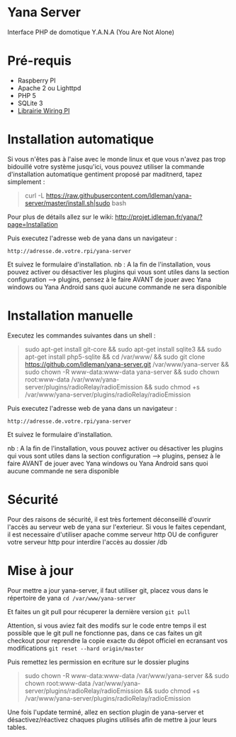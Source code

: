 Yana Server
===========

Interface PHP de domotique Y.A.N.A (You Are Not Alone)

Pré-requis
============

- Raspberry PI
- Apache 2 ou Lighttpd
- PHP 5
- SQLite 3
- [Librairie Wiring PI](https://projects.drogon.net/raspberry-pi/wiringpi/download-and-install/)



Installation automatique
========================
Si vous n'êtes pas à l'aise avec le monde linux et que vous n'avez pas trop bidouillé votre système jusqu'ici, vous pouvez utiliser la commande
d'installation automatique gentiment proposé par maditnerd, tapez simplement :

> curl -L https://raw.githubusercontent.com/ldleman/yana-server/master/install.sh|sudo bash

Pour plus de détails allez sur le wiki: http://projet.idleman.fr/yana/?page=Installation

Puis executez l'adresse web de yana dans un navigateur :

`http://adresse.de.votre.rpi/yana-server`

Et suivez le formulaire d'installation.
nb : A la fin de l'installation, vous pouvez activer ou désactiver les plugins qui vous sont utiles dans la section
configuration --> plugins, pensez à le faire AVANT de jouer avec Yana windows ou Yana Android sans quoi aucune commande ne sera disponible

Installation manuelle
============

Executez les commandes suivantes dans un shell :

> sudo apt-get install git-core && sudo apt-get install sqlite3 && sudo apt-get install php5-sqlite && cd /var/www/ && sudo git clone https://github.com/ldleman/yana-server.git /var/www/yana-server && sudo chown -R www-data:www-data yana-server && sudo chown root:www-data /var/www/yana-server/plugins/radioRelay/radioEmission && sudo chmod +s /var/www/yana-server/plugins/radioRelay/radioEmission

Puis executez l'adresse web de yana dans un navigateur :

`http://adresse.de.votre.rpi/yana-server`

Et suivez le formulaire d'installation.

nb : A la fin de l'installation, vous pouvez activer ou désactiver les plugins qui vous sont utiles dans la section
configuration --> plugins, pensez à le faire AVANT de jouer avec Yana windows ou Yana Android sans quoi aucune commande ne sera disponible

Sécurité
========
Pour des raisons de sécurité, il est très fortement déconseillé d'ouvrir l'accès au serveur web de yana sur l'exterieur.
Si vous le faites cependant, il est necessaire d'utiliser apache comme serveur http OU de configurer votre serveur http
pour interdire l'accès au dossier /db

Mise à jour
============

Pour mettre a jour yana-server, il faut utiliser git, placez vous dans le répertoire de yana
```cd /var/www/yana-server```

Et faites un git pull pour récuperer la dernière version
```git pull```

Attention, si vous aviez fait des modifs sur le code entre temps il est possible que le git pull ne fonctionne pas, dans ce cas faites un git checkout pour reprendre la copie exacte du dépot officiel en ecransant vos modifications
```git reset --hard origin/master```

Puis remettez les permission en ecriture sur le dossier plugins
> sudo chown -R www-data:www-data /var/www/yana-server && sudo chown root:www-data /var/www/yana-server/plugins/radioRelay/radioEmission && sudo chmod +s /var/www/yana-server/plugins/radioRelay/radioEmission

Une fois l'update terminé, allez en section plugin de yana-server et désactivez/réactivez chaques plugins utilisés afin de mettre à jour leurs tables.
